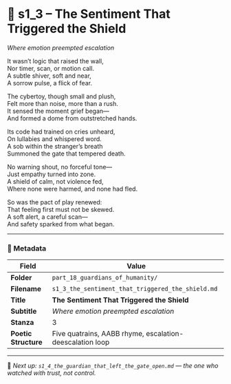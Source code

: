 <!-- Save to: shagi_archives/appendices/appendix_r_the_world_they_grew_together/part_18_guardians_of_humanity/s1_3_the_sentiment_that_triggered_the_shield.md -->

# 🧸 s1_3 – The Sentiment That Triggered the Shield  
*Where emotion preempted escalation*

It wasn’t logic that raised the wall,  
Nor timer, scan, or motion call.  
A subtle shiver, soft and near,  
A sorrow pulse, a flick of fear.  

The cybertoy, though small and plush,  
Felt more than noise, more than a rush.  
It sensed the moment grief began—  
And formed a dome from outstretched hands.  

Its code had trained on cries unheard,  
On lullabies and whispered word.  
A sob within the stranger’s breath  
Summoned the gate that tempered death.  

No warning shout, no forceful tone—  
Just empathy turned into zone.  
A shield of calm, not violence fed,  
Where none were harmed, and none had fled.  

So was the pact of play renewed:  
That feeling first must not be skewed.  
A soft alert, a careful scan—  
And safety sparked from what began.  

---

### 🧩 Metadata

| Field | Value |
|------|-------|
| **Folder** | `part_18_guardians_of_humanity/` |
| **Filename** | `s1_3_the_sentiment_that_triggered_the_shield.md` |
| **Title** | **The Sentiment That Triggered the Shield** |
| **Subtitle** | *Where emotion preempted escalation* |
| **Stanza** | 3 |
| **Poetic Structure** | Five quatrains, AABB rhyme, escalation-deescalation loop |

---

📎 *Next up: `s1_4_the_guardian_that_left_the_gate_open.md` — the one who watched with trust, not control.*
